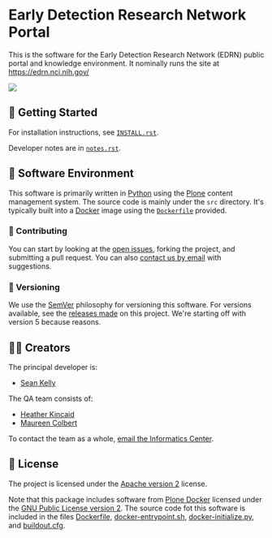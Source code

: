 # Early Detection Research Network Portal

This is the software for the Early Detection Research Network (EDRN) public portal and knowledge environment. It nominally runs the site at https://edrn.nci.nih.gov/

![](https://github.com/EDRN/P5/workflows/P5%20Continuous%20Integration/badge.svg)


## 🚗 Getting Started

For installation instructions, see [`INSTALL.rst`](INSTALL.rst).

Developer notes are in [`notes.rst`](notes.rst).


## 📀 Software Environment

This software is primarily written in [Python](hhttps://www.python.org/) using the [Plone](https://plone.org/) content management system.  The source code is mainly under the `src` directory. It's typically built into a [Docker](https://www.docker.com/) image using the [`Dockerfile`](Dockerfile) provided.


### 👥 Contributing

You can start by looking at the [open issues](https://github.com/EDRN/P5/issues), forking the project, and submitting a pull request. You can also [contact us by email](mailto:ic-portal@jpl.nasa.gov) with suggestions.


### 🔢 Versioning

We use the [SemVer](https://semver.org/) philosophy for versioning this software. For versions available, see the [releases made](https://github.com/EDRN/P5/releases) on this project. We're starting off with version 5 because reasons.


## 👩‍🎨 Creators

The principal developer is:

- [Sean Kelly](https://github.com/nutjob4life)

The QA team consists of:

- [Heather Kincaid](https://github.com/hoodriverheather)
- [Maureen Colbert](https://github.com/colbertm)

To contact the team as a whole, [email the Informatics Center](mailto:ic-portal@jpl.nasa.gov).


## 📃 License

The project is licensed under the [Apache version 2](LICENSE.txt) license.

Note that this package includes software from [Plone Docker](https://github.com/plone/plone.docker) licensed under the [GNU Public License version 2](GNU-LICENSE.txt). The source code fot this software is included in the files [Dockerfile](Dockerfile), [docker-entrypoint.sh](docker-entrypoint.sh), [docker-initialize.py](docker-initialize.py), and [buildout.cfg](buildout.cfg).
